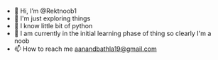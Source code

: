 - 👋 Hi, I’m @Rektnoob1
- 👀 I'm just exploring things
- 🌱 I know little bit of python 
- 💞️ I am currently in the initial learning phase of thing so clearly I'm a noob
- 📫 How to reach me aanandbathla19@gmail.com

<!---
Rektnoob1/Rektnoob1 is a ✨ special ✨ repository because its `README.md` (this file) appears on your GitHub profile.
You can click the Preview link to take a look at your changes.
--->
